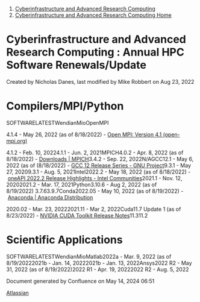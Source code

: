 1. [Cyberinfrastructure and Advanced Research Computing](index.html)
2. [Cyberinfrastructure and Advanced Research Computing Home](Cyberinfrastructure-and-Advanced-Research-Computing-Home_26640754.html)

# Cyberinfrastructure and Advanced Research Computing : Annual HPC Software Renewals/Update









Created by  Nicholas Danes, last modified by  Mike Robbert on Aug 23, 2022


# Compilers/MPI/Python

SOFTWARELATESTWendianMioOpenMPI

4.1.4 - May 26, 2022 (as of 8/18/2022) - [Open MPI: Version 4.1 (open-mpi.org)](https://www.open-mpi.org/software/ompi/v4.1/)

4.1.2 - Feb. 10, 20224.1.1 - Jun. 2, 2021MPICH4.0.2 - Apr. 8, 2022 (as of 8/18/2022) - [Downloads \| MPICH](https://www.mpich.org/downloads/)3.4.2 - Sep. 22, 2022N/AGCC12.1 - May 6, 2022 (as of (8/18/2022) - [GCC 12 Release Series - GNU Project](https://gcc.gnu.org/gcc-12/)9.3.1 - May 27, 20209.3.1 - Aug. 5, 2021Intel2022.2 - May 18, 2022 (as of 8/18/2022) - [oneAPI 2022.2 Release Highlights - Intel Communities](https://community.intel.com/t5/Intel-oneAPI-Base-Toolkit/oneAPI-2022-2-Release-Highlights/td-p/1385354)2021.1 - Nov. 12, 20202021.2 - Mar. 17, 2021Python3.10.6 - Aug 2, 2022 (as of 8/19/2022) 3.7.63.9.7Conda2022.05 - May 10, 2022 (as of 8/19/2022) - [Anaconda \| Anaconda Distribution](https://www.anaconda.com/products/distribution)

2020.02 - Mar. 23, 20222021.11 - Mar 2, 2022Cuda11.7 Update 1 (as of 8/23/2022) - [NVIDIA CUDA Toolkit Release Notes](https://docs.nvidia.com/cuda/cuda-toolkit-release-notes/index.html)11.311.2

# Scientific Applications

SOFTWARELATESTWendianMioMatlab2022a - Mar. 9, 2022 (as of 8/19/20222021b - Jan. 14, 20222021b - Jan. 13, 2022Ansys2022 R2 - May 31, 2022 (as of 8/19/2022)2022 R1 - Apr. 19, 20222022 R2 - Aug. 5, 2022

Document generated by Confluence on May 14, 2024 06:51

[Atlassian](https://www.atlassian.com/)